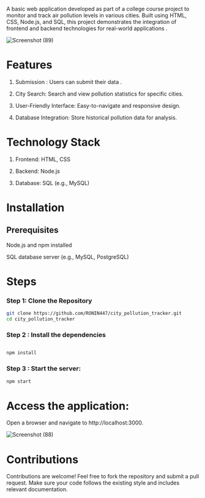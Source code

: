 A basic web application developed as part of a college course project to monitor and track air pollution levels in various cities. Built using HTML, CSS, Node.js, and SQL, this project demonstrates the integration of frontend and backend technologies for real-world applications .


![Screenshot (89)](https://github.com/user-attachments/assets/544c3ea1-d12d-4f64-834f-0e08afb29def)


# Features

1. Submission : Users can submit their data .

2. City Search: Search and view pollution statistics for specific cities.

3. User-Friendly Interface: Easy-to-navigate and responsive design.

4. Database Integration: Store historical pollution data for analysis.

# Technology Stack

1. Frontend: HTML, CSS

2. Backend: Node.js

3. Database: SQL (e.g., MySQL)

# Installation

## Prerequisites

Node.js and npm installed

SQL database server (e.g., MySQL, PostgreSQL)

# Steps

### Step 1: Clone the Repository

```bash
git clone https://github.com/RONIN447/city_pollution_tracker.git
cd city_pollution_tracker
```


### Step 2 : Install the dependencies
```bash

npm install
```

### Step 3 :  Start the server:
```bash
npm start
```

# Access the application:
Open a browser and navigate to http://localhost:3000.



![Screenshot (88)](https://github.com/user-attachments/assets/6ca17732-f473-4784-824a-35dcae0725e6)

# Contributions

Contributions are welcome! Feel free to fork the repository and submit a pull request. Make sure your code follows the existing style and includes relevant documentation.

